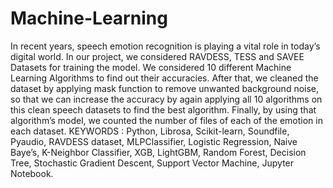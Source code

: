 # Machine-Learning
In recent years, speech emotion recognition is playing a vital role in today’s digital world. In our project, we considered RAVDESS, TESS and SAVEE Datasets for training the model. We considered 10 different Machine Learning Algorithms to find out their accuracies. After that, we cleaned the dataset by applying mask function to remove unwanted background noise, so that we can increase the accuracy by again applying all 10 algorithms on this clean speech datasets to find the best algorithm. Finally, by using that algorithm’s model, we counted the number of files of each of the emotion in each dataset.
KEYWORDS : Python, Librosa, Scikit-learn, Soundfile, Pyaudio, RAVDESS dataset, MLPClassifier, Logistic Regression, Naive Baye’s, K-Neighbor Classifier, XGB, LightGBM, Random Forest, Decision Tree, Stochastic Gradient Descent, Support Vector Machine, Jupyter Notebook.

